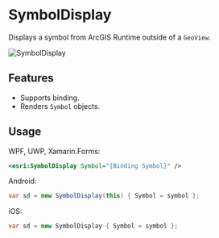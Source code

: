 # SymbolDisplay

Displays a symbol from ArcGIS Runtime outside of a `GeoView`.

![SymbolDisplay](https://user-images.githubusercontent.com/1378165/73390051-31676080-428a-11ea-9feb-afb5d2aa6385.png)

## Features

- Supports binding.
- Renders `Symbol` objects.

## Usage

WPF, UWP, Xamarin.Forms:

```xml
<esri:SymbolDisplay Symbol="{Binding Symbol}" />
```

Android:

```cs
var sd = new SymbolDisplay(this) { Symbol = symbol };
```

iOS:

```cs
var sd = new SymbolDisplay { Symbol = symbol };
```